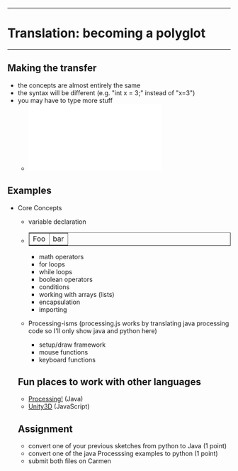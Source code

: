 --------------------------------
# Translation: becoming a polyglot
--------------------------------

## Making the transfer
- the concepts are almost entirely the same
- the syntax will be different (e.g. "int x = 3;" instead of "x=3")
- you may have to type more stuff
	- ![java vs python](pcad.py?page=13-translation/javaVsPython_moreTyping.png)

## Examples 
- Core Concepts
	- variable declaration
	- <table border="1px">
		<tr>
			<td>Foo</td>
			<td>bar</td>
		</tr>
    </table>

	- math operators
	- for loops
	- while loops
	- boolean operators
	- conditions 
	- working with arrays (lists)
	- encapsulation
	- importing
- Processing-isms (processing.js works by translating java processing code so I'll only show java and python here)
	- setup/draw framework
	- mouse functions
	- keyboard functions

## Fun places to work with other languages
- [Processing!](http://processing.org)  (Java)
- [Unity3D](http://unity3d.com) (JavaScript)

## Assignment
- convert one of your previous sketches from python to Java (1 point)
- convert one of the java Processsing examples to python (1 point)
- submit both files on Carmen
